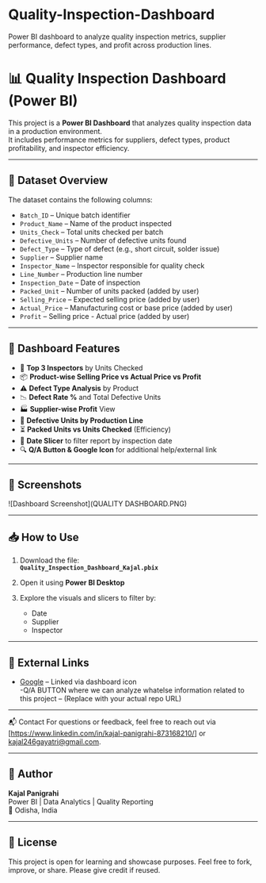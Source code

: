 # Quality-Inspection-Dashboard
Power BI dashboard to analyze quality inspection metrics, supplier performance, defect types, and profit across production lines.
# 📊 Quality Inspection Dashboard (Power BI)

This project is a **Power BI Dashboard** that analyzes quality inspection data in a production environment.  
It includes performance metrics for suppliers, defect types, product profitability, and inspector efficiency.

---

## 📁 Dataset Overview

The dataset contains the following columns:

- `Batch_ID` – Unique batch identifier  
- `Product_Name` – Name of the product inspected  
- `Units_Check` – Total units checked per batch  
- `Defective_Units` – Number of defective units found  
- `Defect_Type` – Type of defect (e.g., short circuit, solder issue)  
- `Supplier` – Supplier name  
- `Inspector_Name` – Inspector responsible for quality check  
- `Line_Number` – Production line number  
- `Inspection_Date` – Date of inspection  
- `Packed_Unit` – Number of units packed (added by user)  
- `Selling_Price` – Expected selling price (added by user)  
- `Actual_Price` – Manufacturing cost or base price (added by user)  
- `Profit` – Selling price - Actual price (added by user)  

---

## 📌 Dashboard Features

- 🎯 **Top 3 Inspectors** by Units Checked
- 📦 **Product-wise Selling Price vs Actual Price vs Profit**
- ⚠️ **Defect Type Analysis** by Product
- 📉 **Defect Rate %** and Total Defective Units
- 🏭 **Supplier-wise Profit** View
- 🧾 **Defective Units by Production Line**
- ⏳ **Packed Units vs Units Checked** (Efficiency)
- 📅 **Date Slicer** to filter report by inspection date
- 🔍 **Q/A Button & Google Icon** for additional help/external link

---

## 📸 Screenshots

![Dashboard Screenshot](QUALITY DASHBOARD.PNG)

---

## 📥 How to Use

1. Download the file:  
   **`Quality_Inspection_Dashboard_Kajal.pbix`**

2. Open it using **Power BI Desktop**

3. Explore the visuals and slicers to filter by:
   - Date
   - Supplier
   - Inspector

---

## 🔗 External Links

- [Google](https://www.google.com) – Linked via dashboard icon  
-Q/A BUTTON where we can analyze whatelse information related to this project – (Replace with your actual repo URL)

---
📬 Contact
For questions or feedback, feel free to reach out via [https://www.linkedin.com/in/kajal-panigrahi-873168210/] or kajal246gayatri@gmail.com.

----

## 📌 Author

**Kajal Panigrahi**  
Power BI | Data Analytics | Quality Reporting  
📍 Odisha, India

---

## 📃 License

This project is open for learning and showcase purposes. Feel free to fork, improve, or share. Please give credit if reused.

